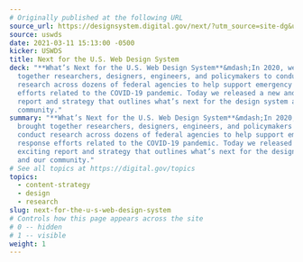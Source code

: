 ```yaml
---
# Originally published at the following URL
source_url: https://designsystem.digital.gov/next/?utm_source=site-dg&utm_medium=referral&utm_campaign=whats-next-uswds
source: uswds
date: 2021-03-11 15:13:00 -0500
kicker: USWDS
title: Next for the U.S. Web Design System
deck: "**What’s Next for the U.S. Web Design System**&mdash;In 2020, we brought
  together researchers, designers, engineers, and policymakers to conduct
  research across dozens of federal agencies to help support emergency response
  efforts related to the COVID-19 pandemic. Today we released a new and exciting
  report and strategy that outlines what’s next for the design system and our
  community."
summary: "**What’s Next for the U.S. Web Design System**&mdash;In 2020, we
  brought together researchers, designers, engineers, and policymakers to
  conduct research across dozens of federal agencies to help support emergency
  response efforts related to the COVID-19 pandemic. Today we released a new and
  exciting report and strategy that outlines what’s next for the design system
  and our community."
# See all topics at https://digital.gov/topics
topics:
  - content-strategy
  - design
  - research
slug: next-for-the-u-s-web-design-system
# Controls how this page appears across the site
# 0 -- hidden
# 1 -- visible
weight: 1
---
```

